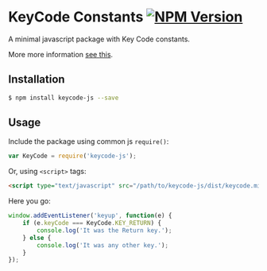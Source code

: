 # KeyCode Constants [![NPM Version][npm-image]][npm-url]
[npm-image]: https://badge.fury.io/js/keycode-js.svg
[npm-url]: https://www.npmjs.com/package/keycode-js

A minimal javascript package with Key Code constants.

More more information [see this](https://developer.mozilla.org/en-US/docs/Web/API/KeyboardEvent/keyCode#Constants_for_keyCode_value). 

## Installation

```bash
$ npm install keycode-js --save
```
## Usage
Include the package using common js `require()`:
```javascript
var KeyCode = require('keycode-js');
```
Or, using `<script>` tags:
```html
<script type="text/javascript" src="/path/to/keycode-js/dist/keycode.min.js"></script>
```
Here you go:
```javascript
window.addEventListener('keyup', function(e) {
    if (e.keyCode === KeyCode.KEY_RETURN) {
        console.log('It was the Return key.');
    } else {
        console.log('It was any other key.');
    }
});
```
